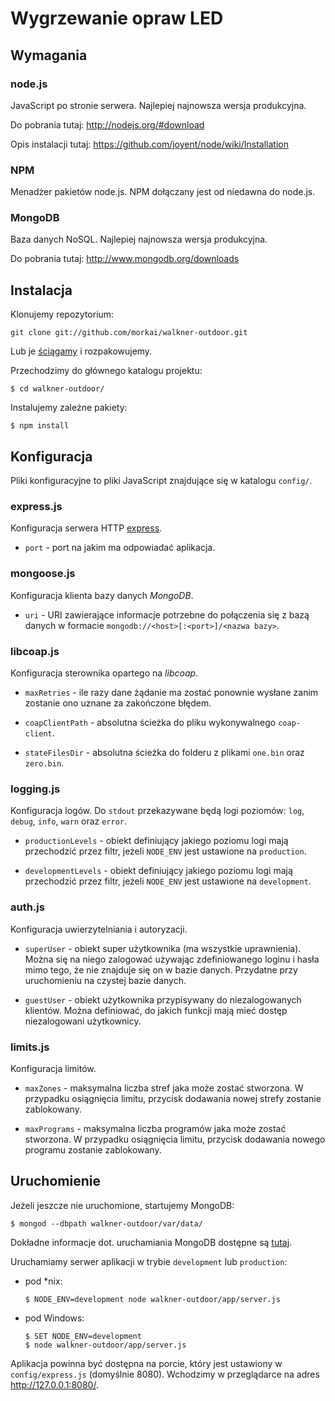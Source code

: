 # Wygrzewanie opraw LED

## Wymagania

### node.js

JavaScript po stronie serwera. Najlepiej najnowsza wersja produkcyjna.

Do pobrania tutaj: http://nodejs.org/#download

Opis instalacji tutaj: https://github.com/joyent/node/wiki/Installation

### NPM

Menadżer pakietów node.js. NPM dołączany jest od niedawna do node.js.

### MongoDB

Baza danych NoSQL. Najlepiej najnowsza wersja produkcyjna.

Do pobrania tutaj: http://www.mongodb.org/downloads

## Instalacja

Klonujemy repozytorium:

    git clone git://github.com/morkai/walkner-outdoor.git

Lub je [ściągamy](https://github.com/morkai/walkner-outdoor/zipball/master)
i rozpakowujemy.

Przechodzimy do głównego katalogu projektu:

    $ cd walkner-outdoor/

Instalujemy zależne pakiety:

    $ npm install

## Konfiguracja

Pliki konfiguracyjne to pliki JavaScript znajdujące się w katalogu `config/`.

### express.js

Konfiguracja serwera HTTP [express](http://expressjs.com/).

  * `port` - port na jakim ma odpowiadać aplikacja.

### mongoose.js

Konfiguracja klienta bazy danych _MongoDB_.

  * `uri` - URI zawierające informacje potrzebne do połączenia się z bazą
    danych w formacie `mongodb://<host>[:<port>]/<nazwa bazy>`.

### libcoap.js

Konfiguracja sterownika opartego na _libcoap_.

  * `maxRetries` - ile razy dane żądanie ma zostać ponownie wysłane zanim
    zostanie ono uznane za zakończone błędem.

  * `coapClientPath` - absolutna ścieżka do pliku wykonywalnego `coap-client`.

  * `stateFilesDir` - absolutna ścieżka do folderu z plikami `one.bin`
    oraz `zero.bin`.

### logging.js

Konfiguracja logów. Do `stdout` przekazywane będą logi poziomów: `log`, `debug`,
`info`, `warn` oraz `error`.

  * `productionLevels` - obiekt definiujący jakiego poziomu logi mają
    przechodzić przez filtr, jeżeli `NODE_ENV` jest ustawione na `production`.

  * `developmentLevels` - obiekt definiujący jakiego poziomu logi mają
    przechodzić przez filtr, jeżeli `NODE_ENV` jest ustawione na `development`.

### auth.js

Konfiguracja uwierzytelniania i autoryzacji.

  * `superUser` - obiekt super użytkownika (ma wszystkie uprawnienia).
    Można się na niego zalogować używając zdefiniowanego loginu i hasła mimo
    tego, że nie znajduje się on w bazie danych. Przydatne przy uruchomieniu
    na czystej bazie danych.

  * `guestUser` - obiekt użytkownika przypisywany do niezalogowanych klientów.
    Można definiować, do jakich funkcji mają mieć dostęp niezalogowani
    użytkownicy.

### limits.js

Konfiguracja limitów.

  * `maxZones` - maksymalna liczba stref jaka może zostać stworzona.
    W przypadku osiągnięcia limitu, przycisk dodawania nowej strefy zostanie
    zablokowany.

  * `maxPrograms` - maksymalna liczba programów jaka może zostać stworzona.
    W przypadku osiągnięcia limitu, przycisk dodawania nowego programu zostanie
    zablokowany.

## Uruchomienie

Jeżeli jeszcze nie uruchomione, startujemy MongoDB:

    $ mongod --dbpath walkner-outdoor/var/data/

Dokładne informacje dot. uruchamiania MongoDB dostępne są
[tutaj](http://www.mongodb.org/display/DOCS/Starting+and+Stopping+Mongo).

Uruchamiamy serwer aplikacji w trybie `development` lub `production`:

  * pod *nix:

        $ NODE_ENV=development node walkner-outdoor/app/server.js

  * pod Windows:

        $ SET NODE_ENV=development
        $ node walkner-outdoor/app/server.js

Aplikacja powinna być dostępna na porcie, który jest ustawiony
w `config/express.js` (domyślnie 8080). Wchodzimy w przeglądarce na adres
http://127.0.0.1:8080/.
